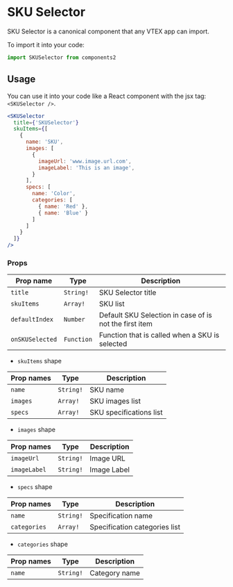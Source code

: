 # SKU Selector

SKU Selector is a canonical component that any VTEX app can import.

To import it into your code: 
```js
import SKUSelector from components2
```

## Usage

You can use it into your code like a React component with the jsx tag: `<SKUSelector />`. 

```jsx
<SKUSelector
  title={'SKUSelector'}
  skuItems={[
    {
      name: 'SKU',
      images: [
        {
          imageUrl: 'www.image.url.com',
          imageLabel: 'This is an image',
        }
      ],
      specs: [
        name: 'Color',
        categories: [
          { name: 'Red' },
          { name: 'Blue' }
        ]
      ]
    }
  ]}
/>
```
### Props

| Prop name          | Type       | Description                                                                 |
| ------------------ | ---------- | --------------------------------------------------------------------------- |
| `title`            | `String!`  | SKU Selector title                                                          |
| `skuItems`         | `Array!`   | SKU list                                                                    |
| `defaultIndex`     | `Number`   | Default SKU Selection in case of is not the first item                      |
| `onSKUSelected`    | `Function` | Function that is called when a SKU is selected                              |

- `skuItems` shape

| Prop names         | Type       | Description                                                                 |
| ------------------ | ---------- | --------------------------------------------------------------------------- |
| `name`             | `String!`  | SKU name                                                                    |
| `images`           | `Array!`   | SKU images list                                                             |
| `specs`            | `Array!`   | SKU specifications list                                                     |

- `images` shape

| Prop names         | Type       | Description                                                                 |
| ------------------ | ---------- | --------------------------------------------------------------------------- |
| `imageUrl`         | `String!`  | Image URL                                                                   |
| `imageLabel`       | `String!`  | Image Label                                                                 |

- `specs` shape

| Prop names         | Type       | Description                                                                 |
| ------------------ | ---------- | --------------------------------------------------------------------------- |
| `name`             | `String!`  | Specification name                                                          |
| `categories`       | `Array!`   | Specification categories list                                               |

- `categories` shape

| Prop names         | Type       | Description                                                                 |
| ------------------ | ---------- | --------------------------------------------------------------------------- |
| `name`             | `String!`  | Category name                                                               |

